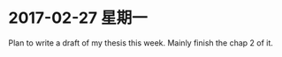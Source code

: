 # 2017-02-27 星期一  

Plan to write a draft of my thesis this week.
Mainly finish the chap 2 of it. 




